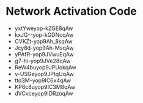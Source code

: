 # Network Activation Code
* yxtYweyop-kZGE8qAw
* kxJG--yop-kGDNcqAw
* CVKZt-yop9Ah_8sqAw
* Jcy8d-yop9Ah-MsqAw
* yPAfR-yop9JVwuEqAw
* g7-hi-yop9JVe28qAw
* ReW4buyop9JPUokqAw
* v-USGeyop9JPtqUqAw
* ttd3M-yop9IC6x4qAw
* KP6c8uyop9IC3M8qAw
* dVCvceyop9IDRzoqAw